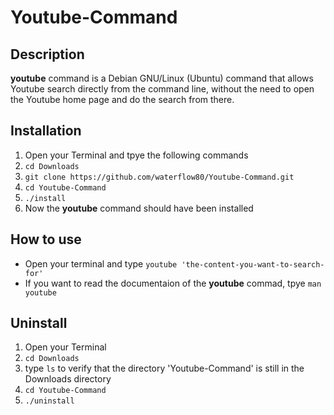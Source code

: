 # Youtube-Command

## Description
**youtube** command is a Debian GNU/Linux (Ubuntu) command that allows Youtube search directly from the command line, without the need to open the Youtube 
home page and do the search from there.

## Installation

1. Open your Terminal and tpye the following commands
2. `cd Downloads`
3. `git clone https://github.com/waterflow80/Youtube-Command.git`
4. `cd Youtube-Command`
5. `./install`
6. Now the **youtube** command should have been installed

## How to use
- Open your terminal and type `youtube 'the-content-you-want-to-search-for'`
- If you want to read the documentaion of the **youtube** commad, tpye `man youtube`

## Uninstall
1. Open your Terminal
2. ```cd Downloads``` 
3. type ```ls``` to verify that the directory 'Youtube-Command' is still in the Downloads directory
4. `cd Youtube-Command`
5. `./uninstall`


